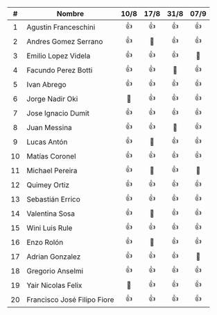 |  #   | Nombre                      |  10/8   |  17/8   |  31/8   |  07/9   |
| :--: | --------------------------- | :-----: | :-----: | :-----: | :-----: |
|  1   | Agustin Franceschini        |  :+1:   |  :+1:   |  :+1:   |  :+1:   |
|  2   | Andres Gomez Serrano        |  :+1:   | :ghost: |  :+1:   |  :+1:   |
|  3   | Emilio Lopez Videla         |  :+1:   |  :+1:   |  :+1:   | :ghost: |
|  4   | Facundo Perez Botti         |  :+1:   |  :+1:   | :ghost: |  :+1:   |
|  5   | Ivan Abrego                 |  :+1:   |  :+1:   |  :+1:   |  :+1:   |
|  6   | Jorge Nadir Oki             | :ghost: |  :+1:   |  :+1:   |  :+1:   |
|  7   | Jose Ignacio Dumit          |  :+1:   |  :+1:   |  :+1:   |  :+1:   |
|  8   | Juan Messina                |  :+1:   |  :+1:   | :ghost: |  :+1:   |
|  9   | Lucas Antón                 |  :+1:   | :ghost: |  :+1:   |  :+1:   |
|  10  | Matías Coronel              |  :+1:   |  :+1:   |  :+1:   |  :+1:   |
|  11  | Michael Pereira             |  :+1:   | :ghost: |  :+1:   | :ghost: |
|  12  | Quimey Ortiz                |  :+1:   |  :+1:   |  :+1:   |  :+1:   |
|  13  | Sebastián Errico            |  :+1:   |  :+1:   |  :+1:   |  :+1:   |
|  14  | Valentina Sosa              |  :+1:   | :ghost: |  :+1:   |  :+1:   |
|  15  | Wini Luis Rule              |  :+1:   |  :+1:   |  :+1:   |  :+1:   |
|  16  | Enzo Rolón                  |  :+1:   | :ghost: |  :+1:   |  :+1:   |
|  17  | Adrian Gonzalez             |  :+1:   |  :+1:   |  :+1:   | :ghost: |
|  18  | Gregorio Anselmi            |  :+1:   |  :+1:   |  :+1:   |  :+1:   |
|  19  | Yair Nicolas Felix          | :ghost: |  :+1:   |  :+1:   |  :+1:   |
|  20  | Francisco José Filipo Fiore |  :+1:   |  :+1:   |  :+1:   |  :+1:   |
